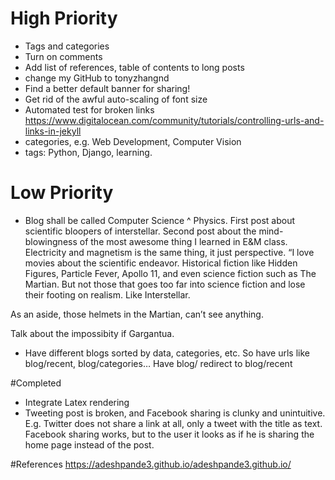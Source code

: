 # High Priority
- Tags and categories
- Turn on comments
- Add list of references, table of contents to long posts
- change my GitHub to tonyzhangnd
- Find a better default banner for sharing!
- Get rid of the awful auto-scaling of font size
- Automated test for broken links https://www.digitalocean.com/community/tutorials/controlling-urls-and-links-in-jekyll 
- categories, e.g. Web Development, Computer Vision
- tags: Python, Django, learning.


# Low Priority
- Blog shall be called Computer Science ^ Physics. First post about scientific bloopers of interstellar. Second post about the mind-blowingness of the most awesome thing I learned in E&M class. Electricity and magnetism is the same thing, it just perspective.
“I love movies about the scientific endeavor. Historical fiction like Hidden Figures, Particle Fever, Apollo 11, and even science fiction such as The Martian. But not those that goes too far into science fiction and lose their footing on realism. Like Interstellar.

As an aside, those helmets in the Martian, can’t see anything. 

Talk about the impossibity if Gargantua.


- Have different blogs sorted by data, categories, etc. So have urls like blog/recent, blog/categories… Have blog/ redirect to blog/recent

#Completed
- Integrate Latex rendering
- Tweeting post is broken, and Facebook sharing is clunky and unintuitive. E.g. Twitter does not share a link at all, only a tweet with the title as text. Facebook sharing works, but to the user it looks as if he is sharing the home page instead of the post.


#References 
https://adeshpande3.github.io/adeshpande3.github.io/